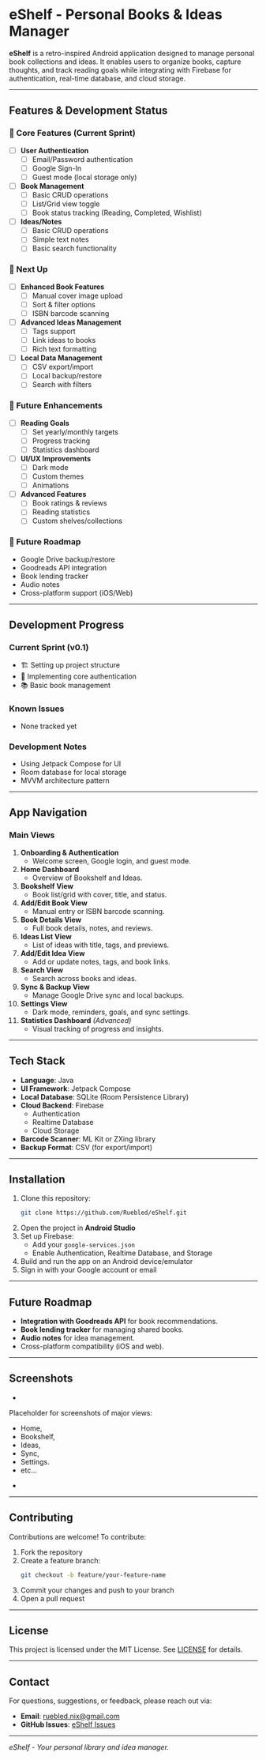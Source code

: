 # eShelf - Personal Books & Ideas Manager

**eShelf** is a retro-inspired Android application designed to manage personal book collections and ideas. It enables users to organize books, capture thoughts, and track reading goals while integrating with Firebase for authentication, real-time database, and cloud storage.

---

## **Features & Development Status**

### **📱 Core Features (Current Sprint)**
- [ ] **User Authentication**
  - [ ] Email/Password authentication
  - [ ] Google Sign-In
  - [ ] Guest mode (local storage only)
  
- [ ] **Book Management**
  - [ ] Basic CRUD operations
  - [ ] List/Grid view toggle
  - [ ] Book status tracking (Reading, Completed, Wishlist)

- [ ] **Ideas/Notes**
  - [ ] Basic CRUD operations
  - [ ] Simple text notes
  - [ ] Basic search functionality

### **🚀 Next Up**
- [ ] **Enhanced Book Features**
  - [ ] Manual cover image upload
  - [ ] Sort & filter options
  - [ ] ISBN barcode scanning

- [ ] **Advanced Ideas Management**
  - [ ] Tags support
  - [ ] Link ideas to books
  - [ ] Rich text formatting

- [ ] **Local Data Management**
  - [ ] CSV export/import
  - [ ] Local backup/restore
  - [ ] Search with filters

### **🎯 Future Enhancements**
- [ ] **Reading Goals**
  - [ ] Set yearly/monthly targets
  - [ ] Progress tracking
  - [ ] Statistics dashboard

- [ ] **UI/UX Improvements**
  - [ ] Dark mode
  - [ ] Custom themes
  - [ ] Animations

- [ ] **Advanced Features**
  - [ ] Book ratings & reviews
  - [ ] Reading statistics
  - [ ] Custom shelves/collections

### **🔮 Future Roadmap**
- Google Drive backup/restore
- Goodreads API integration
- Book lending tracker
- Audio notes
- Cross-platform support (iOS/Web)

---

## **Development Progress**
### Current Sprint (v0.1)
- 🏗️ Setting up project structure
- 🔨 Implementing core authentication
- 📚 Basic book management

### Known Issues
- None tracked yet

### Development Notes
- Using Jetpack Compose for UI
- Room database for local storage
- MVVM architecture pattern

---

## **App Navigation**
### **Main Views**
1. **Onboarding & Authentication**
   - Welcome screen, Google login, and guest mode.
2. **Home Dashboard**
   - Overview of Bookshelf and Ideas.
3. **Bookshelf View**
   - Book list/grid with cover, title, and status.
4. **Add/Edit Book View**
   - Manual entry or ISBN barcode scanning.
5. **Book Details View**
   - Full book details, notes, and reviews.
6. **Ideas List View**
   - List of ideas with title, tags, and previews.
7. **Add/Edit Idea View**
   - Add or update notes, tags, and book links.
8. **Search View**
   - Search across books and ideas.
9. **Sync & Backup View**
   - Manage Google Drive sync and local backups.
10. **Settings View**
    - Dark mode, reminders, goals, and sync settings.
11. **Statistics Dashboard** *(Advanced)*
    - Visual tracking of progress and insights.

---

## **Tech Stack**
- **Language**: Java
- **UI Framework**: Jetpack Compose
- **Local Database**: SQLite (Room Persistence Library)
- **Cloud Backend**: Firebase
  - Authentication
  - Realtime Database
  - Cloud Storage
- **Barcode Scanner**: ML Kit or ZXing library
- **Backup Format**: CSV (for export/import)

---

## **Installation**
1. Clone this repository:
   ```bash
   git clone https://github.com/Ruebled/eShelf.git
   ```
2. Open the project in **Android Studio**
3. Set up Firebase:
   - Add your `google-services.json`
   - Enable Authentication, Realtime Database, and Storage
4. Build and run the app on an Android device/emulator
5. Sign in with your Google account or email

---

## **Future Roadmap**
- **Integration with Goodreads API** for book recommendations.
- **Book lending tracker** for managing shared books.
- **Audio notes** for idea management.
- Cross-platform compatibility (iOS and web).

---

## **Screenshots**
*
Placeholder for screenshots of major views: 
- Home, 
- Bookshelf, 
- Ideas, 
- Sync,
- Settings.
- etc...
*

---

## **Contributing**
Contributions are welcome! To contribute:
1. Fork the repository
2. Create a feature branch:
   ```bash
   git checkout -b feature/your-feature-name
   ```
3. Commit your changes and push to your branch
4. Open a pull request

---

## **License**
This project is licensed under the MIT License. See [LICENSE](LICENSE) for details.

---

## **Contact**
For questions, suggestions, or feedback, please reach out via:
- **Email**: ruebled.nix@gmail.com
- **GitHub Issues**: [eShelf Issues](https://github.com/Ruebled/eShelf/issues)

---

*eShelf - Your personal library and idea manager.*

